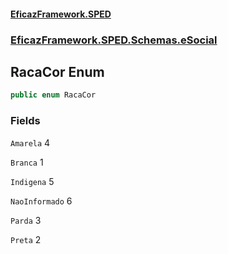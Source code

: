 #### [EficazFramework.SPED](EficazFrameworkSPED.md 'EficazFramework SPED')
### [EficazFramework.SPED.Schemas.eSocial](EficazFramework.SPED.Schemas.eSocial.md 'EficazFramework.SPED.Schemas.eSocial')

## RacaCor Enum

```csharp
public enum RacaCor
```
### Fields

<a name='EficazFramework.SPED.Schemas.eSocial.RacaCor.Amarela'></a>

`Amarela` 4

<a name='EficazFramework.SPED.Schemas.eSocial.RacaCor.Branca'></a>

`Branca` 1

<a name='EficazFramework.SPED.Schemas.eSocial.RacaCor.Indigena'></a>

`Indigena` 5

<a name='EficazFramework.SPED.Schemas.eSocial.RacaCor.NaoInformado'></a>

`NaoInformado` 6

<a name='EficazFramework.SPED.Schemas.eSocial.RacaCor.Parda'></a>

`Parda` 3

<a name='EficazFramework.SPED.Schemas.eSocial.RacaCor.Preta'></a>

`Preta` 2